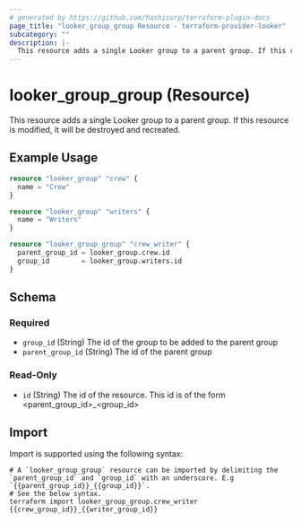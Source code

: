 ```yaml
---
# generated by https://github.com/hashicorp/terraform-plugin-docs
page_title: "looker_group_group Resource - terraform-provider-looker"
subcategory: ""
description: |-
  This resource adds a single Looker group to a parent group. If this resource is modified, it will be destroyed and recreated.
---
```


# looker_group_group (Resource)

This resource adds a single Looker group to a parent group. If this resource is modified, it will be destroyed and recreated.

## Example Usage

```terraform
resource "looker_group" "crew" {
  name = "Crew"
}

resource "looker_group" "writers" {
  name = "Writers"
}

resource "looker_group_group" "crew_writer" {
  parent_group_id = looker_group.crew.id
  group_id        = looker_group.writers.id
}
```

<!-- schema generated by tfplugindocs -->
## Schema

### Required

- `group_id` (String) The id of the group to be added to the parent group
- `parent_group_id` (String) The id of the parent group

### Read-Only

- `id` (String) The id of the resource. This id is of the form <parent_group_id>_<group_id>

## Import

Import is supported using the following syntax:

```shell
# A `looker_group_group` resource can be imported by delimiting the `parent_group_id` and `group_id` with an underscore. E.g `{{parent_group_id}}_{{group_id}}`. 
# See the below syntax. 
terraform import looker_group_group.crew_writer {{crew_group_id}}_{{writer_group_id}}
```
